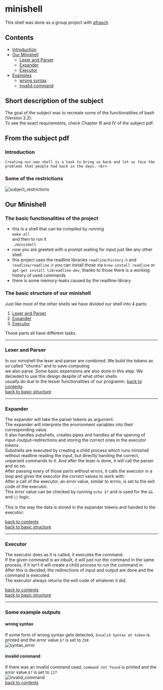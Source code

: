 # minishell
This shell was done as a group project with [afrasch](https://github.com/afrasch)
## Contents
- [Introduction](https://github.com/42elenz/minishell#introduction)
- [Our Minishell](https://github.com/42elenz/minishell#our-minishell)
  - [Lexer and Parser](https://github.com/42elenz/minishell#lexer-and-parser)
  - [Expander](https://github.com/42elenz/minishell#expander)
  - [Executor](https://github.com/42elenz/minishell#executor)
- [Examples](https://github.com/42elenz/minishell#some-example-outputs)
  - [wrong syntax](https://github.com/42elenz/minishell#wrong-syntax)
  - [invalid command](https://github.com/42elenz/minishell#invalid-command)

## Short description of the subject

The goal of the subject was to recreate some of the functionalities of bash (Version 3.2).<br>
To see the exact requirements, check Chapter III and IV of the subject pdf.<br>
## From the subject pdf
### Introduction
```
Creating our own shell is a task to bring us back and let us face the problems that people had back in the days. <br>

```
### Some of the restrictions
![subject_restrictions](https://github.com/42elenz/minishell/blob/ressources/minishell_from_subject_pdf.png)

## Our Minishell
### The basic functionalities of the project
- this is a shell that can be compiled by running<br>`make all`<br>and then to run it<br>`./minishell`<br>
- now you are greeted with a prompt waiting for input just like any other shell
- this project uses the readline libraries `readline/history.h` and `readline/readline.h` you can install those via `brew install readline` or `apt-get install libreadline-dev`, thanks to those there is a working history of used commands
- there is some memory-leaks caused by the readline-library

### The basic structure of our minishell
Just like most of the other shells we have divided our shell into 4 parts:
1. [Lexer and Parser](https://github.com/42elenz/minishell#lexer-and-parser)
3. [Expander](https://github.com/42elenz/minishell#expander)
4. [Executor](https://github.com/42elenz/minishell#executor)

Those parts all have different tasks.<br>

----------

### Lexer and Parser
In our minishell the lexer and parser are combined. We build the tokens as so called "chunks" and to save computing <br>
we also parse. Some basic expensions are also done in this step. We decieded to use this design despite of what other shells <br>
usually do due to the lesser functionalities of our programm.
[back to contents](https://github.com/42elenz/minishell#contents)<br>
[back to basic structure](https://github.com/42elenz/minishell#the-basic-functionalities-of-the-project)<br>

----------

### Expander
The expander will take the parser tokens as argument.<br>
The expander will interprete the environment variables into their corresponding value.<br>
It also handles subshells, creates pipes and handles all the opening of input-/output-redirections and storing the correct ones in the executor tokens.<br>
Subshells are executed by creating a child process which runs minishell without readline reading the input, but directly handing the correct, unparsed commands to it. And after the lexer is done, it will call the parser and so on.<br>
After passing every of those parts without errors, it calls the executor in a loop and gives the executor the correct values to work with.<br>
After a call of the executor, an error value, similar to errno, is set to the exit code of the executor.<br>
This error value can be checked by running `echo $?` and is used for the `&&` and `||` logic.<br><br>
This is the way the data is stored in the expander tokens and handed to the executor:<br>

[back to contents](https://github.com/42elenz/minishell#contents)<br>
[back to basic structure](https://github.com/42elenz/minishell#the-basic-functionalities-of-the-project)<br>

----------

### Executor
The executor does as it is called, it executes the command.<br>
If the given command is an inbuilt, it will just run the command in the same process, if it isn't it will create a child process to run the command in.<br>
After this is decided, the redirections of input and output are done and the command is executed.<br>
The executor always returns the exit code of whatever it did.<br>

[back to contents](https://github.com/42elenz/minishell#contents)<br>
[back to basic structure](https://github.com/42elenz/minishell#the-basic-functionalities-of-the-project)<br>

----------

### Some example outputs

#### wrong syntax
If some form of wrong syntax gets detected, `Invalid Syntax at token` is printed and the error value `$?` is set to `258`<br>
![syntax_error](https://github.com/42elenz/minishell/blob/ressources/syntax_error.png)<br>
#### invalid command
If there was an invalid command used, `command not found` is printed and the error value `$?` is set to `127`<br>
![invalid_command](https://github.com/42elenz/minishell/blob/ressources/invalid_command.png)<br>
[back to contents](https://github.com/42elenz/minishell#contents)<br>